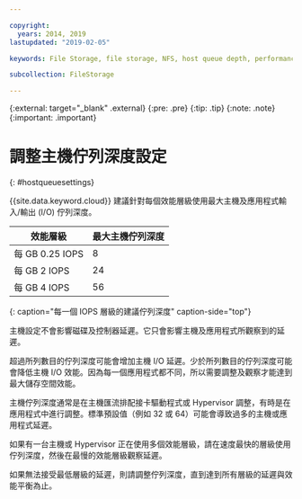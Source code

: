 ```yaml
---

copyright:
  years: 2014, 2019
lastupdated: "2019-02-05"

keywords: File Storage, file storage, NFS, host queue depth, performance tuning

subcollection: FileStorage

---
```

{:external: target="_blank" .external}
{:pre: .pre}
{:tip: .tip}
{:note: .note}
{:important: .important}

# 調整主機佇列深度設定
{: #hostqueuesettings}

{{site.data.keyword.cloud}} 建議針對每個效能層級使用最大主機及應用程式輸入/輸出 (I/O) 佇列深度。

|效能層級|最大主機佇列深度|
|------|------|
|每 GB 0.25 IOPS|8|
|每 GB 2 IOPS|24|
|每 GB 4 IOPS|56|
{: caption="每一個 IOPS 層級的建議佇列深度" caption-side="top"}

主機設定不會影響磁碟及控制器延遲。它只會影響主機及應用程式所觀察到的延遲。

超過所列數目的佇列深度可能會增加主機 I/O 延遲。少於所列數目的佇列深度可能會降低主機 I/O 效能。因為每一個應用程式都不同，所以需要調整及觀察才能達到最大儲存空間效能。

主機佇列深度通常是在主機匯流排配接卡驅動程式或 Hypervisor 調整，有時是在應用程式中進行調整。標準預設值（例如 32 或 64）可能會導致過多的主機或應用程式延遲。

如果有一台主機或 Hypervisor 正在使用多個效能層級，請在速度最快的層級使用佇列深度，然後在最慢的效能層級觀察延遲。

如果無法接受最低層級的延遲，則請調整佇列深度，直到達到所有層級的延遲與效能平衡為止。
